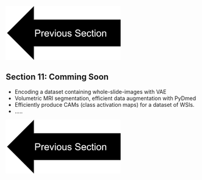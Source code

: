 
[![button](prevsectionv3.png)](tutorial_section10.html)

## Section 11: Comming Soon    
- Encoding a dataset containing whole-slide-images with VAE
- Volumetric MRI segmentation, efficient data augmentation with PyDmed
- Efficiently produce CAMs (class activation maps) for a dataset of WSIs.
- ..... 

[![button](prevsectionv3.png)](tutorial_section10.html)
